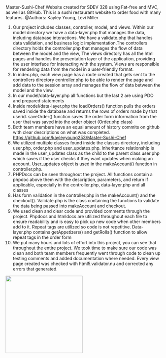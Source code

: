 Master-Sushi-Chef
Website created for SDEV 328 using Fat-free and MVC, as well as GitHub. This is a sushi restaurant website to order food with many features.
@Authors: Kayley Young, Levi Miller
1. Our project includes classes, controller, model, and views. Within our model directory we have a data-layer.php that manages the data, including database interactions. We have a validate.php that handles data validation, and business logic implementation.The controllers directory holds the controller.php that manages the flow of data between the model and the view, The views directory has all the html pages and handles the presentation layer of the application, providing the user interface for interacting with the system. Views are responsible for rendering data from the model in a user-friendly format.
2. In index.php, each view page has a route created that gets sent to the controllers directory controller.php to be able to render the page and add data to the session array and manages the flow of data between the model and the view.
3. In our model/data-layer.php all functions but the last 2 are using PDO and prepared statements
4. Inside model/data-layer.php the loadOrders() function pulls the orders saved inside the database and returns the rows of orders made by that userid. saveOrder() function saves the order form information from the user that was saved into the order object (Order.php class)
5. Both team members have an equal amount of history commits on github with clear descriptions on what was completed.
https://github.com/kayleyyoung253/Master-Sushi-Chef
6. We utilized multiple classes found inside the classes directory, including user.php, order.php and user_updates.php. Inheritance relationship is made in the user_updates class as the child to the parent class user.php which saves if the user checks if they want updates when making an account. User_updates object is used in the makeAccount() function in controller.php.
7. PHPDocs can be seen throughout the project. All functions contain a phpdoc above them with the description, parameters, and return if applicable, especially in the controller.php, data-layer.php and all classes
8. Has form validation in the controller.php in the makeAccount() and the checkout(). Validate.php is the class containing the functions to validate the data being passed into makeAccount and checkout.
9. We used clean and clear code and provided comments through the project. Phpdocs and htmldocs are utilized throughout each file to ensure readability and is easy to pick up new code when other members add to it. Repeat tags are utilized so code is not repetitive. Data-layer.php contains getAppetizers() and getRolls() function to allow repeat tags in the order form
10. We put many hours and lots of effort into this project, you can see that throughout the entire project. We took time to make sure our code was clean and both team members frequently went through code to clean up testing comments and added documentation where needed. Every view page created was checked with html5.validator.nu and corrected any errors that generated.

<img height="250" src="/Users/kayleyyoung/Downloads/UML diagram.png" width="250"/>